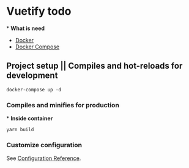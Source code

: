 # Vuetify todo

\* **What is need**

- [Docker](https://www.docker.com/get-started)
- [Docker Compose](https://docs.docker.com/compose/install)

## Project setup || Compiles and hot-reloads for development

```
docker-compose up -d
```

### Compiles and minifies for production

\* **Inside container**

```
yarn build
```

### Customize configuration

See [Configuration Reference](https://cli.vuejs.org/config/).
